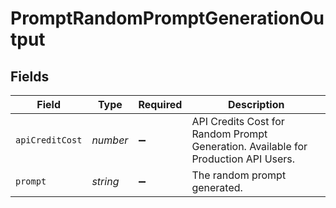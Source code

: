 # PromptRandomPromptGenerationOutput


## Fields

| Field                                                                              | Type                                                                               | Required                                                                           | Description                                                                        |
| ---------------------------------------------------------------------------------- | ---------------------------------------------------------------------------------- | ---------------------------------------------------------------------------------- | ---------------------------------------------------------------------------------- |
| `apiCreditCost`                                                                    | *number*                                                                           | :heavy_minus_sign:                                                                 | API Credits Cost for Random Prompt Generation. Available for Production API Users. |
| `prompt`                                                                           | *string*                                                                           | :heavy_minus_sign:                                                                 | The random prompt generated.                                                       |